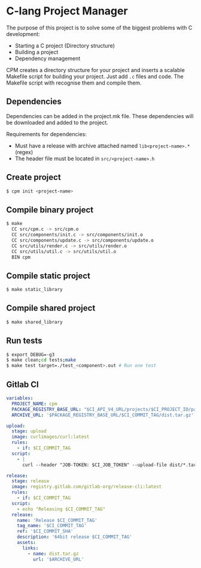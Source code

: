 # C-lang Project Manager

The purpose of this project is to solve some of the biggest problems with C
development:

- Starting a C project (Directory structure)
- Building a project
- Dependency management

CPM creates a directory structure for your project and inserts a scalable
Makefile script for building your project.
Just add `.c` files and code. The Makefile script with recognise them and
compile them.

## Dependencies

Dependencies can be added in the project.mk file. These dependencies will
be downloaded and added to the project.

Requirements for dependencies:

- Must have a release with archive attached named `lib<project-name>.*`(regex)
- The header file must be located in `src/<project-name>.h`

## Create project

```bash
$ cpm init <project-name>
```

## Compile binary project
```bash
$ make
  CC src/cpm.c -> src/cpm.o
  CC src/components/init.c -> src/components/init.o
  CC src/components/update.c -> src/components/update.o
  CC src/utils/render.c -> src/utils/render.o
  CC src/utils/util.c -> src/utils/util.o
  BIN cpm
```

## Compile static project
```bash
$ make static_library
```

## Compile shared project
```bash
$ make shared_library
```

## Run tests
```bash
$ export DEBUG=-g3
$ make clean;cd tests;make
$ make test target=./test_<component>.out # Run one test
```

## Gitlab CI
```yaml
variables:
  PROJECT_NAME: cpm
  PACKAGE_REGISTRY_BASE_URL: "$CI_API_V4_URL/projects/$CI_PROJECT_ID/packages/generic"
  ARCHIVE_URL: '$PACKAGE_REGISTRY_BASE_URL/$CI_COMMIT_TAG/dist.tar.gz'

upload:
  stage: upload
  image: curlimages/curl:latest
  rules:
    - if: $CI_COMMIT_TAG
  script:
    - |
      curl --header "JOB-TOKEN: $CI_JOB_TOKEN" --upload-file dist/*.tar.gz $ARCHIVE_URL

release:
  stage: release
  image: registry.gitlab.com/gitlab-org/release-cli:latest
  rules:
    - if: $CI_COMMIT_TAG
  script:
    - echo "Releasing $CI_COMMIT_TAG"
  release:
    name: 'Release $CI_COMMIT_TAG'
    tag_name: '$CI_COMMIT_TAG'
    ref: '$CI_COMMIT_SHA'
    description: '64bit release $CI_COMMIT_TAG'
    assets:
      links:
        - name: dist.tar.gz
          url: '$ARCHIVE_URL'
```
